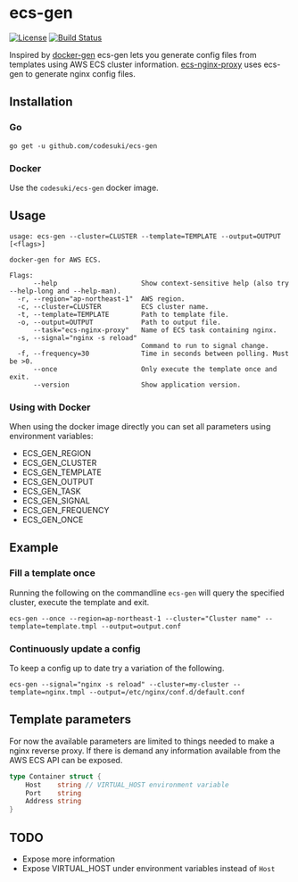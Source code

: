 # ecs-gen
[![License](http://img.shields.io/badge/license-MIT-red.svg?style=flat)](./LICENSE)
[![Build Status](http://img.shields.io/travis/codesuki/ecs-gen.svg?style=flat)](https://travis-ci.org/codesuki/ecs-gen)

Inspired by [docker-gen](https://github.com/jwilder/docker-gen) ecs-gen lets you generate config files from templates using AWS ECS cluster information. [ecs-nginx-proxy](https://github.com/codesuki/ecs-nginx-proxy) uses ecs-gen to generate nginx config files.

## Installation
### Go
`go get -u github.com/codesuki/ecs-gen`

### Docker
Use the `codesuki/ecs-gen` docker image.

## Usage
```
usage: ecs-gen --cluster=CLUSTER --template=TEMPLATE --output=OUTPUT [<flags>]

docker-gen for AWS ECS.

Flags:
      --help                     Show context-sensitive help (also try --help-long and --help-man).
  -r, --region="ap-northeast-1"  AWS region.
  -c, --cluster=CLUSTER          ECS cluster name.
  -t, --template=TEMPLATE        Path to template file.
  -o, --output=OUTPUT            Path to output file.
      --task="ecs-nginx-proxy"   Name of ECS task containing nginx.
  -s, --signal="nginx -s reload"
                                 Command to run to signal change.
  -f, --frequency=30             Time in seconds between polling. Must be >0.
      --once                     Only execute the template once and exit.
      --version                  Show application version.
```

### Using with Docker
When using the docker image directly you can set all parameters using environment variables:
* ECS_GEN_REGION
* ECS_GEN_CLUSTER
* ECS_GEN_TEMPLATE
* ECS_GEN_OUTPUT
* ECS_GEN_TASK
* ECS_GEN_SIGNAL
* ECS_GEN_FREQUENCY
* ECS_GEN_ONCE

## Example
### Fill a template once
Running the following on the commandline `ecs-gen` will query the specified cluster, execute the template and exit.
```
ecs-gen --once --region=ap-northeast-1 --cluster="Cluster name" --template=template.tmpl --output=output.conf
```


### Continuously update a config
To keep a config up to date try a variation of the following.
```
ecs-gen --signal="nginx -s reload" --cluster=my-cluster --template=nginx.tmpl --output=/etc/nginx/conf.d/default.conf
```

## Template parameters
For now the available parameters are limited to things needed to make a nginx reverse proxy. If there is demand any information available from the AWS ECS API can be exposed.

```go
type Container struct {
    Host    string // VIRTUAL_HOST environment variable
    Port    string
    Address string
}
```

## TODO
* Expose more information
* Expose VIRTUAL_HOST under environment variables instead of `Host`
